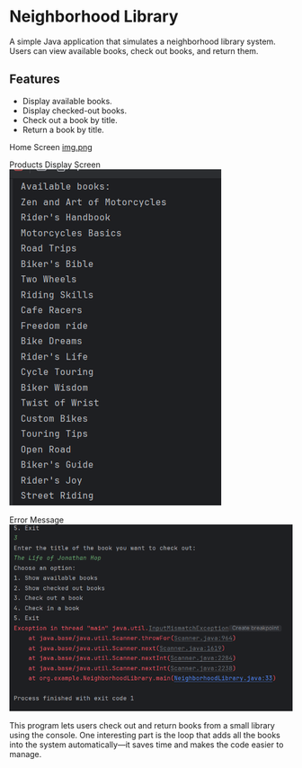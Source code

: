 # Neighborhood Library

A simple Java application that simulates a neighborhood library system. Users can view available books, check out books, and return them.

## Features

- Display available books.
- Display checked-out books.
- Check out a book by title.
- Return a book by title.

Home Screen
[img.png](img.png)

Products Display Screen
![img_1.png](img_1.png)

Error Message
![img_2.png](img_2.png)

This program lets users check out and return books from a small library using the console.
One interesting part is the loop that adds all the books into the system automatically—it saves time and makes the code easier to manage.








